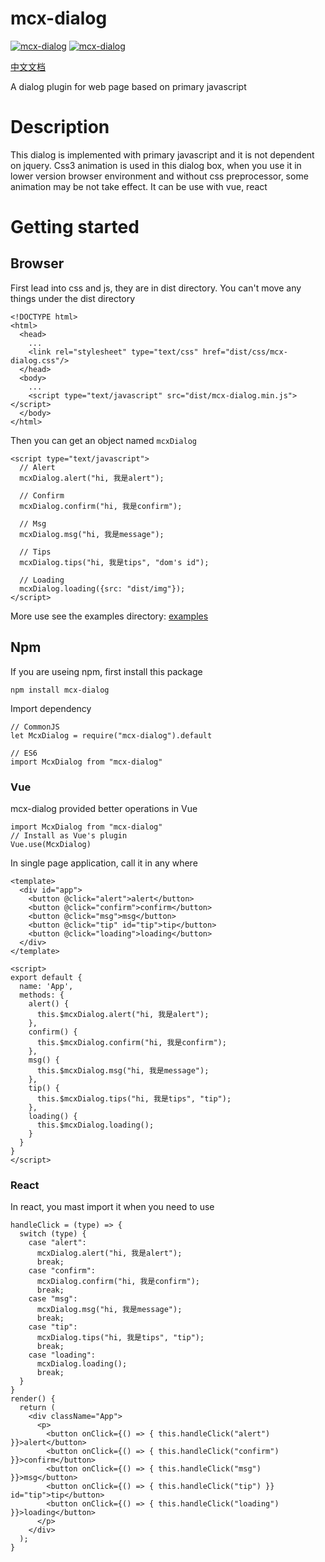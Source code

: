 # mcx-dialog

<p>
  <a href="https://github.com/code-mcx/mcx-dialog"><img src="https://img.shields.io/badge/language-javascript-green.svg" alt="mcx-dialog"></a>
  <a href="https://github.com/code-mcx/mcx-dialog"><img src="https://img.shields.io/badge/npm-v0.1.0-blue.svg" alt="mcx-dialog"></a>
</p>
<p>
  <a href="https://github.com/code-mcx/mcx-dialog/blob/master/README_zh.md">中文文档</a>
</p>

A dialog plugin for web page based on primary javascript 

# Description

This dialog is implemented with primary javascript and it is not dependent on jquery. Css3 animation is used in this dialog box, 
when you use it in lower version browser environment and without css preprocessor, some animation may be not take effect. It can
be use with vue, react

# Getting started

## Browser

First lead into css and js, they are in dist directory. You can't move any things under the dist directory

```
<!DOCTYPE html>
<html>
  <head>
    ...
    <link rel="stylesheet" type="text/css" href="dist/css/mcx-dialog.css"/>
  </head>
  <body>
    ...
    <script type="text/javascript" src="dist/mcx-dialog.min.js"></script>
  </body>
</html>
```

Then you can get an object named `mcxDialog`

```
<script type="text/javascript">
  // Alert
  mcxDialog.alert("hi, 我是alert");

  // Confirm
  mcxDialog.confirm("hi, 我是confirm");

  // Msg
  mcxDialog.msg("hi, 我是message");

  // Tips
  mcxDialog.tips("hi, 我是tips", "dom's id");

  // Loading
  mcxDialog.loading({src: "dist/img"});
</script>
```
More use see the examples directory: [examples](https://github.com/code-mcx/mcx-dialog/tree/master/examples)

## Npm

If you are useing npm, first install this package

```
npm install mcx-dialog
```

Import dependency

```
// CommonJS
let McxDialog = require("mcx-dialog").default

// ES6
import McxDialog from "mcx-dialog"
```

### Vue

mcx-dialog provided better operations in Vue

```
import McxDialog from "mcx-dialog"
// Install as Vue's plugin
Vue.use(McxDialog)
```

In single page application, call it in any where

```
<template>
  <div id="app">
    <button @click="alert">alert</button>
    <button @click="confirm">confirm</button>
    <button @click="msg">msg</button>
    <button @click="tip" id="tip">tip</button>
    <button @click="loading">loading</button>
  </div>
</template>

<script>
export default {
  name: 'App',
  methods: {
    alert() {
      this.$mcxDialog.alert("hi, 我是alert");
    },
    confirm() {
      this.$mcxDialog.confirm("hi, 我是confirm");
    },
    msg() {
      this.$mcxDialog.msg("hi, 我是message");
    },
    tip() {
      this.$mcxDialog.tips("hi, 我是tips", "tip");
    },
    loading() {
      this.$mcxDialog.loading();
    }
  }
}
</script>
```
### React

In react, you mast import it when you need to use

```
handleClick = (type) => {
  switch (type) {
    case "alert":
      mcxDialog.alert("hi, 我是alert");
      break;
    case "confirm":
      mcxDialog.confirm("hi, 我是confirm");
      break;
    case "msg":
      mcxDialog.msg("hi, 我是message");
      break;
    case "tip":
      mcxDialog.tips("hi, 我是tips", "tip");
      break;
    case "loading":
      mcxDialog.loading();
      break;
  }
}
render() {
  return (
    <div className="App">
      <p>
        <button onClick={() => { this.handleClick("alert") }}>alert</button>
        <button onClick={() => { this.handleClick("confirm") }}>confirm</button>
        <button onClick={() => { this.handleClick("msg") }}>msg</button>
        <button onClick={() => { this.handleClick("tip") }} id="tip">tip</button>
        <button onClick={() => { this.handleClick("loading") }}>loading</button>
      </p>
    </div>
  );
}
```
